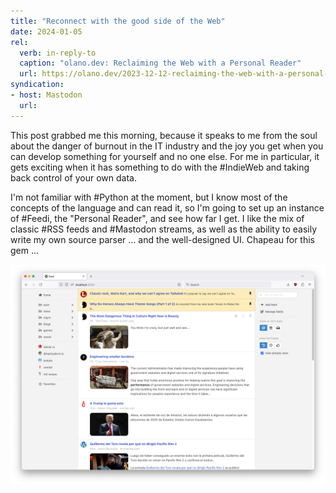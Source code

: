 ```yaml
---
title: "Reconnect with the good side of the Web"
date: 2024-01-05
rel:
  verb: in-reply-to
  caption: "olano.dev: Reclaiming the Web with a Personal Reader"
  url: https://olano.dev/2023-12-12-reclaiming-the-web-with-a-personal-reader/
syndication: 
- host: Mastodon
  url: 
---
```


This post grabbed me this morning, because it speaks to me from the soul about the danger of burnout in the IT industry and the joy you get when you can develop something for yourself and no one else. For me in particular, it gets exciting when it has something to do with the #IndieWeb and taking back control of your own data.

I'm not familiar with #Python at the moment, but I know most of the concepts of the language and can read it, so I'm going to set up an instance of #Feedi, the "Personal Reader", and see how far I get. I like the mix of classic #RSS feeds and #Mastodon streams, as well as the ability to easily write my own source parser ... and the well-designed UI. Chapeau for this gem ...

![feedi](images/feedi.png)